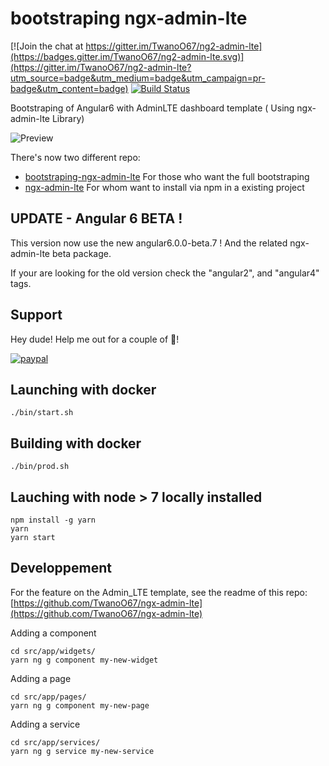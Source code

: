 # bootstraping ngx-admin-lte

[![Join the chat at https://gitter.im/TwanoO67/ng2-admin-lte](https://badges.gitter.im/TwanoO67/ng2-admin-lte.svg)](https://gitter.im/TwanoO67/ng2-admin-lte?utm_source=badge&utm_medium=badge&utm_campaign=pr-badge&utm_content=badge)
[![Build Status](https://travis-ci.org/TwanoO67/ng2-admin-lte.svg?branch=master)](https://travis-ci.org/TwanoO67/ng2-admin-lte)

Bootstraping of Angular6 with AdminLTE dashboard template
( Using ngx-admin-lte Library)

![Preview](https://almsaeedstudio.com/img/AdminLTE2.1.png)

There's now two different repo:
* [bootstraping-ngx-admin-lte](https://github.com/TwanoO67/bootstraping-ngx-admin-lte) For those who want the full bootstraping
* [ngx-admin-lte](https://github.com/TwanoO67/ngx-admin-lte) For whom want to install via npm in a existing project

## UPDATE - Angular 6 BETA !

This version now use the new angular6.0.0-beta.7 !
And the related ngx-admin-lte beta package.

If your are looking for the old version check the "angular2", and "angular4" tags.

## Support
Hey dude! Help me out for a couple of :beers:!

[![paypal](https://www.paypalobjects.com/en_US/i/btn/btn_donate_LG.gif)](https://www.paypal.com/cgi-bin/webscr?cmd=_donations&business=ghostsmaker@hotmail.com&lc=US&item_name=TwanoO67&item_number=ng2-admin-lte&no_note=0&currency_code=EUR)

## Launching with docker

```
./bin/start.sh
```

## Building with docker

```
./bin/prod.sh
```

## Lauching with node > 7 locally installed

```
npm install -g yarn
yarn
yarn start
```

## Developpement


For the feature on the Admin_LTE template, see the readme of this repo:
[https://github.com/TwanoO67/ngx-admin-lte](https://github.com/TwanoO67/ngx-admin-lte)

Adding a component

```
cd src/app/widgets/
yarn ng g component my-new-widget
```

Adding a page

```
cd src/app/pages/
yarn ng g component my-new-page
```

Adding a service

```
cd src/app/services/
yarn ng g service my-new-service
```
